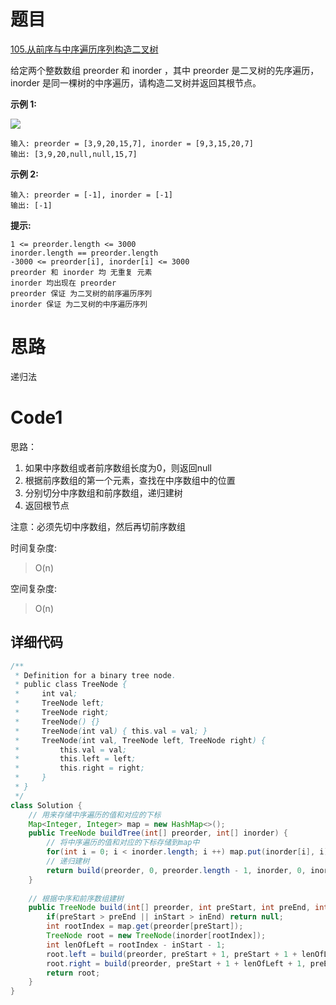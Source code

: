# 题目
[105.从前序与中序遍历序列构造二叉树](https://leetcode.cn/problems/construct-binary-tree-from-preorder-and-inorder-traversal/)

给定两个整数数组 preorder 和 inorder ，其中 preorder 是二叉树的先序遍历， inorder 是同一棵树的中序遍历，请构造二叉树并返回其根节点。



**示例 1:**

![](https://assets.leetcode.com/uploads/2021/02/19/tree.jpg)
``` 
输入: preorder = [3,9,20,15,7], inorder = [9,3,15,20,7]
输出: [3,9,20,null,null,15,7]
```
**示例 2:**

``` 
输入: preorder = [-1], inorder = [-1]
输出: [-1]
```


**提示:**

``` 
1 <= preorder.length <= 3000
inorder.length == preorder.length
-3000 <= preorder[i], inorder[i] <= 3000
preorder 和 inorder 均 无重复 元素
inorder 均出现在 preorder
preorder 保证 为二叉树的前序遍历序列
inorder 保证 为二叉树的中序遍历序列
```

# 思路
递归法

# Code1
思路：
1. 如果中序数组或者前序数组长度为0，则返回null
2. 根据前序数组的第一个元素，查找在中序数组中的位置
3. 分别切分中序数组和前序数组，递归建树
4. 返回根节点

注意：必须先切中序数组，然后再切前序数组

时间复杂度:
>O(n)


空间复杂度:
> O(n)

## 详细代码

```java
/**
 * Definition for a binary tree node.
 * public class TreeNode {
 *     int val;
 *     TreeNode left;
 *     TreeNode right;
 *     TreeNode() {}
 *     TreeNode(int val) { this.val = val; }
 *     TreeNode(int val, TreeNode left, TreeNode right) {
 *         this.val = val;
 *         this.left = left;
 *         this.right = right;
 *     }
 * }
 */
class Solution {
    // 用来存储中序遍历的值和对应的下标
    Map<Integer, Integer> map = new HashMap<>();
    public TreeNode buildTree(int[] preorder, int[] inorder) {
        // 将中序遍历的值和对应的下标存储到map中
        for(int i = 0; i < inorder.length; i ++) map.put(inorder[i], i);
        // 递归建树
        return build(preorder, 0, preorder.length - 1, inorder, 0, inorder.length - 1);
    }
    
    // 根据中序和前序数组建树
    public TreeNode build(int[] preorder, int preStart, int preEnd, int[] inorder, int inStart, int inEnd){
        if(preStart > preEnd || inStart > inEnd) return null;
        int rootIndex = map.get(preorder[preStart]);
        TreeNode root = new TreeNode(inorder[rootIndex]);
        int lenOfLeft = rootIndex - inStart - 1;
        root.left = build(preorder, preStart + 1, preStart + 1 + lenOfLeft, inorder, inStart, rootIndex - 1);
        root.right = build(preorder, preStart + 1 + lenOfLeft + 1, preEnd, inorder, rootIndex + 1, inEnd);
        return root;
    }
}
```